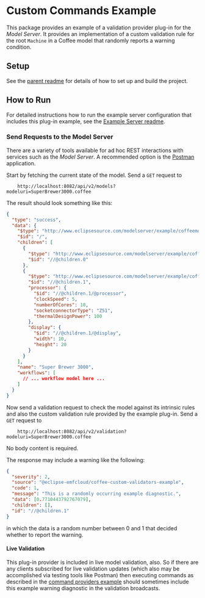 # Custom Commands Example

This package provides an example of a validation provider plug-in for the _Model Server_.
It provides an implementation of a custom validation rule for the root `Machine` in a Coffee model that randomly reports a warning condition.

## Setup

See the [parent readme](../../README.md) for details of how to set up and build the project.

## How to Run

For detailed instructions how to run the example server configuration that includes this plug-in example, see the [Example Server readme](../example-server/README.md).

### Send Requests to the Model Server

There are a variety of tools available for ad hoc REST interactions with services such as the _Model Server_.
A recommended option is the [Postman](https://www.postman.com) application.

Start by fetching the current state of the model.
Send a `GET` request to

```plain
    http://localhost:8082/api/v2/models?modeluri=SuperBrewer3000.coffee
```

The result should look something like this:

```json
{
  "type": "success",
  "data": {
    "$type": "http://www.eclipsesource.com/modelserver/example/coffeemodel#//Machine",
    "$id": "/",
    "children": [
      {
        "$type": "http://www.eclipsesource.com/modelserver/example/coffeemodel#//BrewingUnit",
        "$id": "//@children.0"
      },
      {
        "$type": "http://www.eclipsesource.com/modelserver/example/coffeemodel#//ControlUnit",
        "$id": "//@children.1",
        "processor": {
          "$id": "//@children.1/@processor",
          "clockSpeed": 5,
          "numberOfCores": 10,
          "socketconnectorType": "Z51",
          "thermalDesignPower": 100
        },
        "display": {
          "$id": "//@children.1/@display",
          "width": 10,
          "height": 20
        }
      }
    ],
    "name": "Super Brewer 3000",
    "workflows": [
      // ... workflow model here ...
    ]
  }
}
```

Now send a validation request to check the model against its intrinsic rules and also the custom validation rule provided by the example plug-in.
Send a `GET` request to

```plain
    http://localhost:8082/api/v2/validation?modeluri=SuperBrewer3000.coffee
```

No body content is required.

The response may include a warning like the following:

```json
{
  "severity": 2,
  "source": "@eclipse-emfcloud/coffee-custom-validators-example",
  "code": 1,
  "message": "This is a randomly occurring example diagnostic.",
  "data": [0.7710443792767079],
  "children": [],
  "id": "//@children.1"
}
```

in which the data is a random number between 0 and 1 that decided whether to report the warning.

#### Live Validation

This plug-in provider is included in live model validation, also.
So if there are any clients subscribed for live validation updates (which also may be accomplished via testing tools like Postman) then executing commands as described in the [command providers example](../custom-command-example/README.md) should sometimes include this example warning diagnostic in the validation broadcasts.
